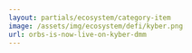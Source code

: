 ```yaml
---
layout: partials/ecosystem/category-item
image: /assets/img/ecosystem/defi/kyber.png
url: orbs-is-now-live-on-kyber-dmm
---
```


